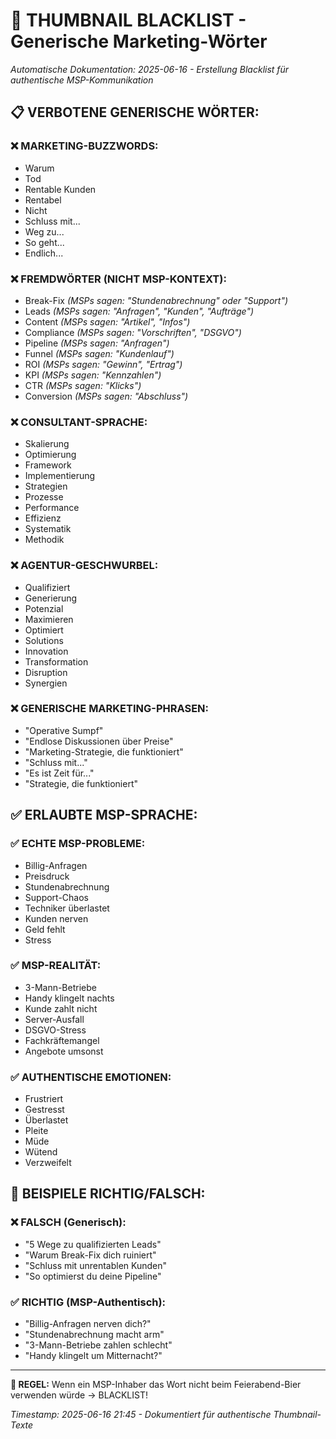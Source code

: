 # 🚫 THUMBNAIL BLACKLIST - Generische Marketing-Wörter

*Automatische Dokumentation: 2025-06-16 - Erstellung Blacklist für authentische MSP-Kommunikation*

## 📋 **VERBOTENE GENERISCHE WÖRTER:**

### **❌ MARKETING-BUZZWORDS:**
- Warum
- Tod
- Rentable Kunden
- Rentabel
- Nicht
- Schluss mit...
- Weg zu...
- So geht...
- Endlich...

### **❌ FREMDWÖRTER (NICHT MSP-KONTEXT):**
- Break-Fix *(MSPs sagen: "Stundenabrechnung" oder "Support")*
- Leads *(MSPs sagen: "Anfragen", "Kunden", "Aufträge")*
- Content *(MSPs sagen: "Artikel", "Infos")*
- Compliance *(MSPs sagen: "Vorschriften", "DSGVO")*
- Pipeline *(MSPs sagen: "Anfragen")*
- Funnel *(MSPs sagen: "Kundenlauf")*
- ROI *(MSPs sagen: "Gewinn", "Ertrag")*
- KPI *(MSPs sagen: "Kennzahlen")*
- CTR *(MSPs sagen: "Klicks")*
- Conversion *(MSPs sagen: "Abschluss")*

### **❌ CONSULTANT-SPRACHE:**
- Skalierung
- Optimierung
- Framework
- Implementierung
- Strategien
- Prozesse
- Performance
- Effizienz
- Systematik
- Methodik

### **❌ AGENTUR-GESCHWURBEL:**
- Qualifiziert
- Generierung
- Potenzial
- Maximieren
- Optimiert
- Solutions
- Innovation
- Transformation
- Disruption
- Synergien

### **❌ GENERISCHE MARKETING-PHRASEN:**
- "Operative Sumpf"
- "Endlose Diskussionen über Preise"
- "Marketing-Strategie, die funktioniert"
- "Schluss mit..."
- "Es ist Zeit für..."
- "Strategie, die funktioniert"

## ✅ **ERLAUBTE MSP-SPRACHE:**

### **✅ ECHTE MSP-PROBLEME:**
- Billig-Anfragen
- Preisdruck
- Stundenabrechnung
- Support-Chaos
- Techniker überlastet
- Kunden nerven
- Geld fehlt
- Stress

### **✅ MSP-REALITÄT:**
- 3-Mann-Betriebe
- Handy klingelt nachts
- Kunde zahlt nicht
- Server-Ausfall
- DSGVO-Stress
- Fachkräftemangel
- Angebote umsonst

### **✅ AUTHENTISCHE EMOTIONEN:**
- Frustriert
- Gestresst
- Überlastet
- Pleite
- Müde
- Wütend
- Verzweifelt

## 🎯 **BEISPIELE RICHTIG/FALSCH:**

### **❌ FALSCH (Generisch):**
- "5 Wege zu qualifizierten Leads"
- "Warum Break-Fix dich ruiniert"
- "Schluss mit unrentablen Kunden"
- "So optimierst du deine Pipeline"

### **✅ RICHTIG (MSP-Authentisch):**
- "Billig-Anfragen nerven dich?"
- "Stundenabrechnung macht arm"
- "3-Mann-Betriebe zahlen schlecht"
- "Handy klingelt um Mitternacht?"

---

**📝 REGEL:** Wenn ein MSP-Inhaber das Wort nicht beim Feierabend-Bier verwenden würde → BLACKLIST!

*Timestamp: 2025-06-16 21:45 - Dokumentiert für authentische Thumbnail-Texte*
